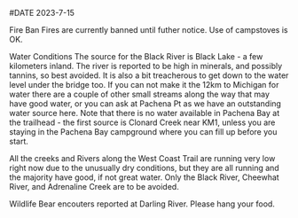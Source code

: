 #DATE 2023-7-15

Fire Ban
Fires are currently banned until futher notice. Use of campstoves is OK. 

Water Conditions
The source for the Black River is Black Lake - a few kilometers inland. The river is reported to be high in minerals, and possibly tannins, so best avoided. It is also a bit treacherous to get down to the water level under the bridge too. If you can not make it the 12km to Michigan for water there are a couple of other small streams along the way that may have good water, or you can ask at Pachena Pt as we have an outstanding water source here. Note that there is no water available in Pachena Bay at the trailhead - the first source is Clonard Creek near KM1, unless you are staying in the Pachena Bay campground where you can fill up before you start.

All the creeks and Rivers along the West Coast Trail are running very low right now due to the unusually dry conditions, but they are all running and the majority have good, if not great water. Only the Black River, Cheewhat River, and Adrenaline Creek are to be avoided.

Wildlife
Bear encouters reported at Darling River. Please hang your food.
